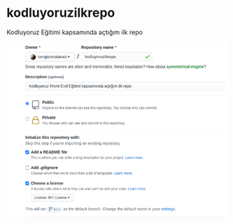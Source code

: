 # kodluyoruzilkrepo
Kodluyoruz Eğitimi kapsamında açtığım ilk repo


![Kodluyoruz Logo](https://raw.githubusercontent.com/Kodluyoruz/taskforce/main/git/odev1/figures/github.png)